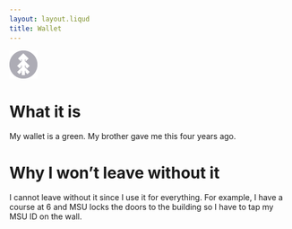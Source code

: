 ```yaml
---
layout: layout.liqud
title: Wallet
---
```


<img class="about" alt="pine" src="/images/pine.png" width="50" />

# What it is
My wallet is a green. My brother gave me this four years ago.

# Why I won’t leave without it
I cannot leave without it since I use it for everything. For example, I have a course at 6 and MSU locks the doors to the building so I have to tap my MSU ID on the wall. 